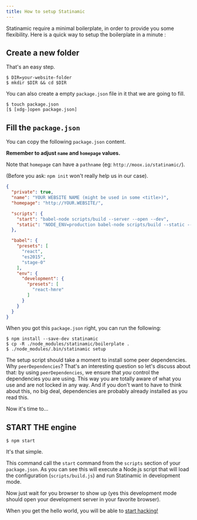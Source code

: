 ```yaml
---
title: How to setup Statinamic
---
```


Statinamic require a minimal boilerplate, in order to provide you some
flexibility.
Here is a quick way to setup the boilerplate in a minute :

## Create a new folder

That's an easy step.

```console
$ DIR=your-website-folder
$ mkdir $DIR && cd $DIR
```

You can also create a empty `package.json` file in it that we are going to fill.

```console
$ touch package.json
[$ [xdg-]open package.json]
```

## Fill the `package.json`

You can copy the following `package.json` content.

**Remember to adjust `name` and `homepage` values.**

Note that `homepage` can have a `pathname` (eg: `http://moox.io/statinamic/`).

(Before you ask: `npm init` won't really help us in our case).

```json
{
  "private": true,
  "name": "YOUR WEBSITE NAME (might be used in some <title>)",
  "homepage": "http://YOUR.WEBSITE/",

  "scripts": {
    "start": "babel-node scripts/build --server --open --dev",
    "static": "NODE_ENV=production babel-node scripts/build --static --production"
  },

  "babel": {
    "presets": [
      "react",
      "es2015",
      "stage-0"
    ],
    "env": {
      "development": {
        "presets": [
          "react-hmre"
        ]
      }
    }
  }
}
```

When you got this `package.json` right, you can run the following:

```console
$ npm install --save-dev statinamic
$ cp -R ./node_modules/statinamic/boilerplate .
$ ./node_modules/.bin/statinamic setup
```

The setup script should take a moment to install some peer dependencies.
Why `peerDependencies`? That's an interesting question so let's discuss about
that: by using `peerDependencies`, we ensure that _you_ control the dependencies
you are using. This way you are totally aware of what you use and are not locked
in any way.
And if you don't want to have to think about this, no big deal, dependencies are
probably already installed as you read this.

Now it's time to...

## START THE engine

```console
$ npm start
```

It's that simple.

This command call the `start` command from the `scripts` section of your
`package.json`.
As you can see this will execute a Node.js script that will load the
configuration (`scripts/build.js`) and run Statinamic in development mode.

Now just wait for you browser to show up (yes this development mode should open
your development server in your favorite browser).

When you get the hello world, you will be able to [start hacking!](../usage/)
